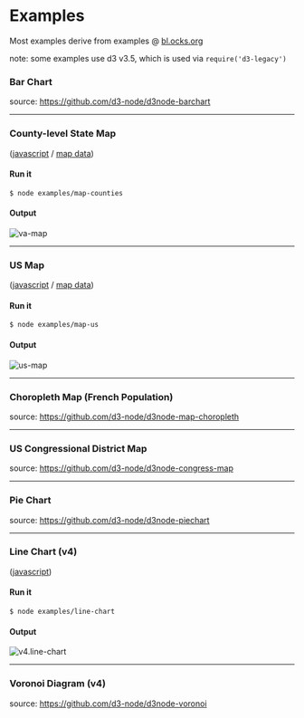 # Examples

Most examples derive from examples @ [bl.ocks.org](https://bl.ocks.org/)

note: some examples use d3 v3.5, which is used via `require('d3-legacy')`

### Bar Chart

source: https://github.com/d3-node/d3node-barchart

----

### County-level State Map

([javascript](map-counties.js) / [map data](data/va-counties.json))

#### Run it

```
$ node examples/map-counties
```

#### Output

![va-map](https://cloud.githubusercontent.com/assets/425966/16857605/f0bd2886-49ee-11e6-8eda-d7513e32c717.png)

----

### US Map

([javascript](map-us.js) / [map data](data/us.json))

#### Run it

```
$ node examples/map-us
```

#### Output

![us-map](https://cloud.githubusercontent.com/assets/425966/16857826/78cbbf66-49f0-11e6-94ed-2ff2d82b4b52.png)

----

### Choropleth Map (French Population)

source: https://github.com/d3-node/d3node-map-choropleth

----

### US Congressional District Map

source: https://github.com/d3-node/d3node-congress-map

----

### Pie Chart

source: https://github.com/d3-node/d3node-piechart

----

### Line Chart (v4)

([javascript](line-chart.js))

#### Run it

```
$ node examples/line-chart
```

#### Output

![v4.line-chart](https://cloud.githubusercontent.com/assets/425966/17641565/804534b0-60f3-11e6-8b5a-963e59805d87.png)

----

### Voronoi Diagram (v4)

source: https://github.com/d3-node/d3node-voronoi
